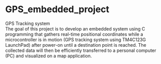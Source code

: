 # GPS_embedded_project
GPS Tracking system  
The goal of this project is to develop an embedded system using C programming that
gathers real-time positional coordinates while a microcontroller is in motion (GPS tracking
system using TM4C123G LaunchPad) after power-on until a destination point is reached.
The collected data will then be efficiently transferred to a personal computer (PC) and
visualized on a map application.
